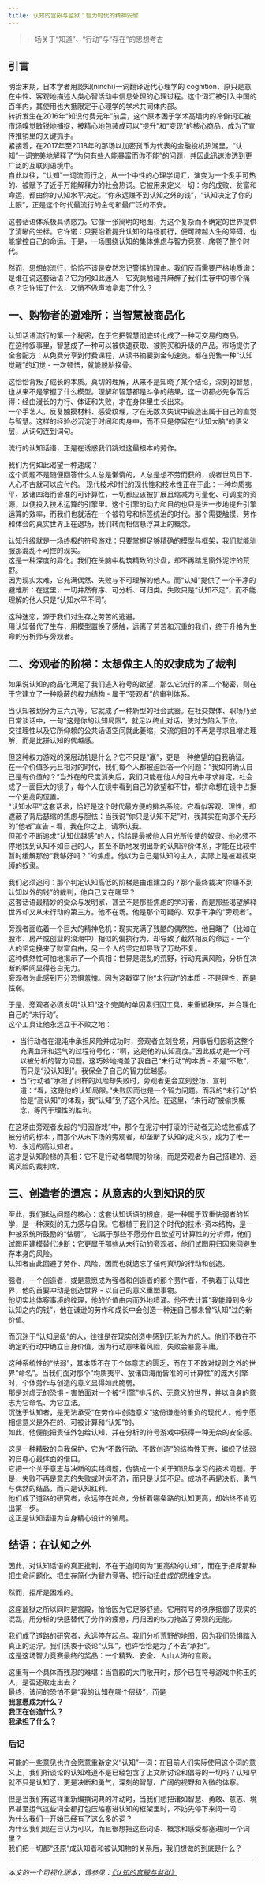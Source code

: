```yaml
---
title: 认知的宫殿与监狱：智力时代的精神安慰
---
```


> 一场关于“知道”、“行动”与“存在”的思想考古<!--more-->

## 引言

明治末期，日本学者用認知(ninchi)一词翻译近代心理学的 cognition，原只是意在中性、客观地描述人类心智活动中信息处理的心理过程。这个词汇被引入中国的百年内，其使用也大抵限定于心理学的学术共同体内部。  
转折发生在2016年“知识付费元年”前后，这个原本困于学术高墙内的冷僻词汇被市场嗅觉敏锐地捕捉，被精心地包装成可以“提升”和“变现”的核心商品，成为了宣传推销里的关键抓手。  
紧接着，在2017年至2018年的那场以加密货币为代表的金融投机热潮里，“认知”一词完美地解释了“为何有些人能暴富而你不能”的问题，并因此迅速渗透到更广泛的互联网语境中。  
自此以往，“认知”一词流而行之，从一个中性的心理学词汇，演变为一个炙手可热的、被赋予了近乎万能解释力的社会热词。它被用来定义一切：你的成败、贫富和命运，都由你的认知水平决定。“你永远赚不到认知之外的钱”，“认知决定了你的上限”，正是这个时代最流行的金句和最广泛的不安。

这套话语体系极具诱惑力。它像一张简明的地图，为这个复杂而不确定的世界提供了清晰的坐标。它许诺：只要沿着提升认知的路径前行，便可跨越人生的障碍，也能掌控自己的命运。于是，一场围绕认知的集体焦虑与智力竞赛，席卷了整个时代。  

然而，思想的流行，恰恰不该是安然忘记警惕的理由。我们反而需要严格地质询：是谁在说这套话语？它为何如此迷人 - 它究竟触碰并麻醉了我们生存中的哪个痛点？它许诺了什么，又悄不做声地拿走了什么？

## 一、购物者的避难所：当智慧被商品化

认知话语流行的第一个秘密，在于它把智慧彻底转化成了一种可交易的商品。  
在这种叙事里，智慧成了一种可以被快速获取、被购买和升级的产品。市场提供了全套配方：从免费分享到付费课程，从读书摘要到金句速览，都在兜售一种“认知觉醒”的幻觉 - 一次顿悟，就能脱胎换骨。

这恰恰背叛了成长的本质。真切的理解，从来不是知晓了某个结论，深刻的智慧，也从来不是掌握了什么模型。理解和智慧都是斗争的结果，这一切都必先争而后得：经由漫长的力行、体证和失败，才在身体里生长出来。  
一个手艺人，反复触摸材料、感受纹理，才在无数次失误中锻造出属于自己的直觉与智慧。这样的经验必沉淀于时间和肉身中，而不只是停留在“认知大脑”的语义层，从词句连到词句。

流行的认知话语，正是在诱惑我们跳过这最根本的劳作。

我们为何如此渴望一种速成？  
这个问题不是随便回答什么人总是懒惰的，人总是想不劳而获的，或者世风日下、人心不古就可以应付的。
现代技术时代的现代性和技术性正在于此：一种均质夷平、放诸四海而皆准的可计算性，一切都应该被扩展且缩减为可量化、可调度的资源，以便投入技术运算的引擎里。这个引擎的动力和目的也只是进一步地提升引擎运算的效率，而我们也就活在一个被符号和标签统治的时代。那个需要触摸、劳作和体会的真实世界正在退场，我们转而相信悬浮其上的概念。

认知升级就是一场终极的符号游戏：只要掌握足够精确的模型与框架，我们就能驯服那混乱不可控的现实。  
这是一种深度的异化。我们在头脑中构筑精致的沙盘，却不再踏足窗外泥泞的荒野。  
因为现实太难，它充满偶然、失败与不可理解的他人。而“认知”提供了一个干净的避难所：在这里，一切井然有序、可分析、可归类。失败只是“认知不足”，而不能理解的他人只是“认知水平不同”。

这种迷恋，源于我们对生存之劳苦的逃避。  
用认知替代了生存，用模型置换了感触，远离了劳苦和沉重的我们，终于升格为生命的分析师与旁观者。

## 二、旁观者的阶梯：太想做主人的奴隶成为了裁判

如果说认知的商品化满足了我们逃入符号的欲望，那么它流行的第二个秘密，则在于它建立了一种隐蔽的权力结构 - 属于“旁观者”的审判体系。

当认知被划分为三六九等，它就成了一种新型的社会武器。在社交媒体、职场乃至日常谈话中，一句“这是你的认知局限”，就足以终止对话，使对方陷入下位。  
交往理性以及它所仰赖的公共话语空间就此萎缩，交流的目的不再是寻求且增进理解，而是比拼认知的优越感。

但这种权力游戏的深层动机是什么？它不只是“赢”，更是一种绝望的自我确证。  
在一个价值多元且相对的时代，我们每个人都被迫回答一个问题：“我如何确认自己是有价值的？”当外在的尺度消失后，我们只能在他人的目光中寻求肯定。社会成了一面巨大的镜子，每个人在镜中看到自己的欲望和不甘，都拼命想在镜中占据一个更高的位置。  
“认知水平”这套话术，恰好是这个时代最方便的排名系统。它看似客观、理性，却遮蔽了背后瑟缩的焦虑与胆怯：当我说“你只是认知不足”时，我其实在向那个无形的“他者”宣告 - 看，我在你之上，请承认我。  
但那个不断追求“认知优越感”的人，恰恰是最被他人目光所役使的奴隶。他必须不停地找到认知不如自己的人，甚至不断地发明出新的认知评价体系，才能在比较中暂时缓解那份“我够好吗？”的焦虑。他以为自己是认知的主人，实际上是被凝视束缚的奴隶。

我们必须追问：那个判定认知高低的阶梯是由谁建立的？那个最终裁决“你赚不到认知以外的钱”的裁判，他自己又在哪里？  
这套话语最精妙的受众与发明家，甚至不是那些焦虑的学习者，而是那些渴望解释世界却又从未行动的第三方。他不在场。他是那个可疑的、双手干净的“旁观者”。

旁观者面临着一个巨大的精神危机：现实充满了残酷的偶然性。他目睹了（比如在股市、房产或创业的浪潮中）相似的偏执行为，却导致了截然相反的命运 - 一个人的坚定换来了财富自由，另一个人的坚定却导致了万劫不复。  
这种偶然性可怕地揭示了一个真相：世界是混乱的荒野，行动充满风险，分析在决断的瞬间显得苍白无力。  
旁观者为此感到万分恐惧羞愧。因为这戳穿了他“未行动”的本质 - 不是理性，而是怯弱。

于是，旁观者必须发明“认知”这个完美的单因素归因工具，来重塑秩序，并合理化自己的“未行动”。  
这个工具让他永远立于不败之地：
 - 当行动者在混沌中承担风险并成功时，旁观者立刻登场，用事后归因将这整个充满血汗和运气的过程符号化：“啊，这是他的认知高度。”因此成功是一个可以被分析的智力问题。这巧妙地掩盖了我自己“未行动”的本质 - 不是“不敢”，而只是“没认知到”。我保全了自己的智力优越感。
 - 当“行动者”承担了同样的风险却失败时，旁观者更会立刻登场，宣判道：“看，这是他的认知局限。”失败因而也是一个智力问题。而我的“未行动”恰恰是“高认知”的体现，我“认知”到了这个风险。在这里，“未行动”被偷换概念，等同于理性的胜利。

在这场由旁观者发起的“归因游戏”中，那个在泥泞中打滚的行动者无论成败都成了被分析的标本；而那个从未下场的旁观者，却垄断了认知的定义权，成为了唯一的、永远的高认知者。  
这才是认知阶梯的真相：它不是行动者攀爬的阶梯，而是旁观者为自己搭建的、远离风险的裁判席。

## 三、创造者的遗忘：从意志的火到知识的灰

至此，我们抵达问题的核心：这套认知话语的根底，是一种属于双重怯弱者的哲学，是一种深刻的无力感与自保。它根植于我们这个时代的技术-资本结构，是一种被系统所鼓励的“怯弱”。
它属于那些不愿劳作且欲望可计算性的分析师，他们试图用建模替代决断；它更属于那些从未行动的旁观者，他们试图用归因来回避生存本身的风险。  
认知者由此回避了劳作、风险，因而也就遗忘了任何真切的行动和创造。

强者，一个创造者，或是意愿成为强者和创造者的那个劳作者，不执着于认知世界，他的首要冲动是创造世界 - 以自己的意义重塑事物。  
他切实地体察事境的纹理，他的价值由内而外地喷涌。他不去计算“我能赚到多少认知之内的钱”，他在谦逊的劳作和成长中会创造一种连自己都未曾“认知”过的新价值。

而沉迷于“认知层级”的人，往往是在现实创造中感到无能为力的人。他们不敢在不确定的行动中确立自身价值，因为行动意味着风险，失败会暴露平庸。

这种系统性的“怯弱”，其本质不在于个体意志的匮乏，而在于不敢对规则之外的世界“命名”。当我们面对那个“均质夷平、放诸四海而皆准的可计算性”的庞大引擎时，个体劳作与创造的意义显得如此脆弱。  
那是对虚无的恐惧 - 害怕面对一个被“引擎”排斥的、无意义的世界，并以自身的意志为它命名、为它立法。  
沉迷于认知者，是无法承受“在劳作中创造意义”这份谦逊的重负的现代人。他宁愿相信意义是外在的、可被计算和“认知”的。  
如此，他便能把责任外包给认知，并在分析的符号游戏中获得一种无奈的安全感。

这是一种精致的自我保护，它为“不敢行动、不敢创造”的结构性无奈，编织了怯弱的自尊心最体面的借口。  
它把一个关乎意志与决断的实践问题，伪装成一个关于知识与学习的技术问题。于是，失败不再是意志的失败或时运不济，而只是认知不足。成功不再是决断、勇气与偶然的结晶，而只是认知红利。  
他们成了道路的研究者，永远停在起点，分析着哪条路的认知更高，却始终不肯迈出第一步。  
这正是认知话语为自身精心设计的骗局。

## 结语：在认知之外

因此，对认知话语的真正批判，不在于追问何为“更高级的认知”，而在于拒斥那种把生命问题化、把生存简化为智力竞赛、把行动扭曲成的思维定式。

然而，拒斥是困难的。

这座监狱之所以同时是宫殿，恰恰因为它足够舒适。它用符号的秩序抵御了现实的混乱，用分析的快感替代了劳作的疲惫，用归因的权力掩盖了旁观的无能。

我们成了道路的研究者，永远停在起点。我们分析荒野的地图，因为我们恐惧踏入真正的泥泞。我们热衷于谈论“认知”，也许恰恰是为了不去“承担”。  
这是这场智力竞赛最终的奖品：一个精致、安全、人山人海的宫殿。

这里有一个具体而残忍的难堪：当宫殿的大门敞开时，那个已在符号游戏中称王的人，是否还敢走出去？  
最终，该问的恐怕不是“我的认知在哪个层级”，而是  
**我意愿成为什么？**  
**我正在创造什么？**  
**我承担了什么？**

### 后记

可能的一些意见也许会愿意重新定义“认知”一词：在目前人们实际使用这个词的意义上，我们所谈论的认知难道不是已经包含了上文所讨论和倡导的一切吗？认知早就不只是认知了，更是决断和勇气，深刻的智慧、广阔的视野和入微的体察。

但是当我们有这样重新编撰词典的冲动时，当我们想把诸如智慧、勇敢、意志、境界甚至运气这些词全都打包压缩塞进认知的框架里时，不妨先停下来问一问：  
为什么我们一开始已经有了这么多的词？  
为什么我们现在自认为可以，而且很想把这些词语、概念和感受都塞进同一个词里？  
我们把一切都“还原“成认知者和被认知物的关系后，我们想做的到底是什么？

---

*本文的一个可视化版本，请参见：[《认知的宫殿与监狱》](/pages/cognition-visual.html)*
